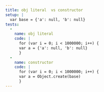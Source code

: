 ```yaml
---
title: obj literal  vs constructor
setup: |
  var base = {'a': null, 'b': null}
tests:
  -
    name: obj literal 
    code: |
      for (var i = 0; i < 1000000; i++) {
      var a = {'a': null, 'b': null}
      }
  -
    name: constructor
    code: |
      for (var i = 0; i < 1000000; i++) {
      var a = Object.create(base)
      }
---
```


